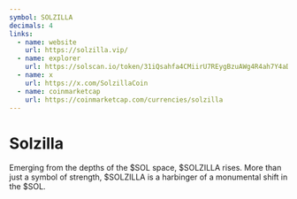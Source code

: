 ```yaml
---
symbol: SOLZILLA
decimals: 4
links:
  - name: website
    url: https://solzilla.vip/
  - name: explorer
    url: https://solscan.io/token/31iQsahfa4CMiirU7REygBzuAWg4R4ah7Y4aDu9ZfXJP
  - name: x
    url: https://x.com/SolzillaCoin
  - name: coinmarketcap
    url: https://coinmarketcap.com/currencies/solzilla
---
```


# Solzilla

Emerging from the depths of the $SOL space, $SOLZILLA rises. More than just a symbol of strength, $SOLZILLA is a harbinger of a monumental shift in the $SOL.
